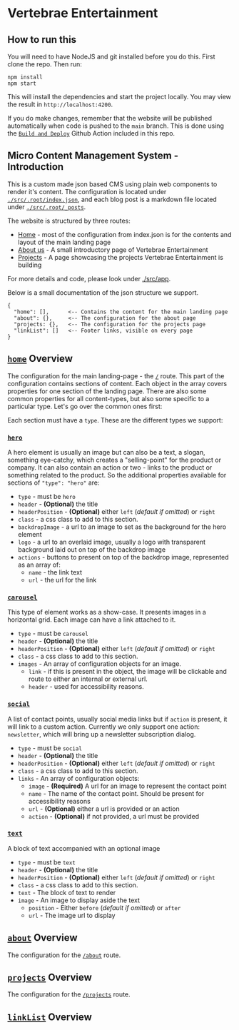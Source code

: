 # Vertebrae Entertainment

## How to run this

You will need to have NodeJS and git installed before you do this. First clone the repo. Then run:

```
npm install
npm start
```

This will install the dependencies and start the project locally. You may view the result in `http://localhost:4200`.

If you do make changes, remember that the website will be published automatically when code is pushed to the `main` branch. This is done using the [`Build and Deploy`](./.github/workflows/build-deploy.yml) Github Action included in this repo.

## Micro Content Management System - Introduction

This is a custom made json based CMS using plain web components to render it's content.
The configuration is located under [`./src/.root/index.json`](./src/.root/index.json), and each blog post is a markdown file
located under [`./src/.root/_posts`](./src/.root/_posts/).

The website is structured by three routes:

- [Home](https://vertebrae-ent.github.io/) - most of the configuration from index.json is for the contents and layout of the main landing page
- [About us](https://vertebrae-ent.github.io/about) - A small introductory page of Vertebrae Entertainment
- [Projects](https://vertebrae-ent.github.io/projects) - A page showcasing the projects Vertebrae Entertainment is building

For more details and code, please look under [./src/app](./src/app/README.md).

Below is a small documentation of the json structure we support.

```
{
  "home": [],      <-- Contains the content for the main landing page
  "about": {},     <-- The configuration for the about page
  "projects: {},   <-- The configuration for the projects page
  "linkList": []   <-- Footer links, visible on every page
}
```

## [`home`](./src/app/views/home/README.md) Overview

The configuration for the main landing-page - the [`/`](<(https://vertebrae-ent.github.io/)>) route.
This part of the configuration contains sections of content. Each object in the array covers properties for one section of the landing page. There are also some common properties for all content-types, but also some specific to a particular type. Let's go over the common ones first:

Each section must have a `type`. These are the different types we support:

### [`hero`](<(./src/app/views/home/sections/hero.component.ts)>)

A hero element is usually an image but can also be a text, a slogan, something eye-catchy, which creates a "selling-point" for the product or company. It can also contain an action or two - links to the product or something related to the product. So the additional properties available for sections of `"type": "hero"` are:

- `type` - must be `hero`
- `header` - **(Optional)** the title
- `headerPosition` - **(Optional)** either `left` (_default if omitted_) or `right`
- `class` - a css class to add to this section.
- `backdropImage` - a url to an image to set as the background for the hero element
- `logo` - a url to an overlaid image, usually a logo with transparent background laid out on top of the backdrop image
- `actions` - buttons to present on top of the backdrop image, represented as an array of:
  - `name` - the link text
  - `url` - the url for the link

### [`carousel`](<(./src/app/views/home/sections/carousell.component.ts)>)

This type of element works as a show-case. It presents images in a horizontal grid. Each image can have a link attached to it.

- `type` - must be `carousel`
- `header` - **(Optional)** the title
- `headerPosition` - **(Optional)** either `left` (_default if omitted_) or `right`
- `class` - a css class to add to this section.
- `images` - An array of configuration objects for an image.
  - `link` - if this is present in the object, the image will be clickable and route to either an internal or external url.
  - `header` - used for accessibility reasons.

### [`social`](<(./src/app/views/home/sections/social.component.ts)>)

A list of contact points, usually social media links but if `action` is present, it will link to a custom action. Currently we only support one action: `newsletter`, which will bring up a newsletter subscription dialog.

- `type` - must be `social`
- `header` - **(Optional)** the title
- `headerPosition` - **(Optional)** either `left` (_default if omitted_) or `right`
- `class` - a css class to add to this section.
- `links` - An array of configuration objects:
  - `image` - **(Required)** A url for an image to represent the contact point
  - `name` - The name of the contact point. Should be present for accessibility reasons
  - `url` - **(Optional)** either a url is provided or an action
  - `action` - **(Optional)** if not provided, a url must be provided

### [`text`](./src/app/views/home/sections/text.component.ts)

A block of text accompanied with an optional image

- `type` - must be `text`
- `header` - **(Optional)** the title
- `headerPosition` - **(Optional)** either `left` (_default if omitted_) or `right`
- `class` - a css class to add to this section.
- `text` - The block of text to render
- `image` - An image to display aside the text
  - `position` - Either `before` (_default if omitted_) or `after`
  - `url` - The image url to display

## [`about`](./src/app/views/about-us/README.md) Overview

The configuration for the [`/about`](https://vertebrae-ent.github.io/about) route.

## [`projects`](./src/app/views/projects/README.md) Overview

The configuration for the [`/projects`](https://vertebrae-ent.github.io/projects) route.

## [`linkList`](./src/app/shared/link-list.component.ts) Overview
